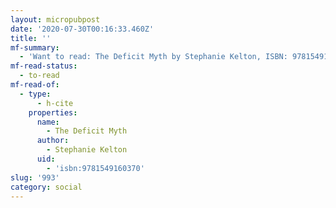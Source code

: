 ```yaml
---
layout: micropubpost
date: '2020-07-30T00:16:33.460Z'
title: ''
mf-summary:
  - 'Want to read: The Deficit Myth by Stephanie Kelton, ISBN: 9781549160370'
mf-read-status:
  - to-read
mf-read-of:
  - type:
      - h-cite
    properties:
      name:
        - The Deficit Myth
      author:
        - Stephanie Kelton
      uid:
        - 'isbn:9781549160370'
slug: '993'
category: social
---
```

